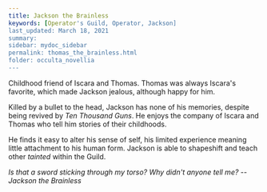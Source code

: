 ```yaml
---
title: Jackson the Brainless
keywords: [Operator's Guild, Operator, Jackson]
last_updated: March 18, 2021
summary: 
sidebar: mydoc_sidebar
permalink: thomas_the_brainless.html
folder: occulta_novellia
---
```


Childhood friend of Iscara and Thomas. Thomas was always Iscara's favorite, which made Jackson jealous, although happy for him.

Killed by a bullet to the head, Jackson has none of his memories, despite being revived by *Ten Thousand Guns*. He enjoys the company of Iscara and Thomas who tell him stories of their childhoods.

He finds it easy to alter his sense of self, his limited experience meaning little attachment to his human form. Jackson is able to shapeshift and teach other *tainted* within the Guild.

*Is that a sword sticking through my torso? Why didn't anyone tell me? --Jackson the Brainless*
